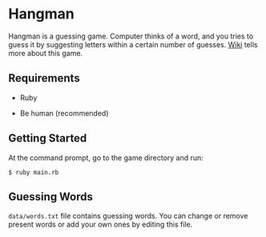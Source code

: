 Hangman
=======
Hangman is a guessing game. Computer thinks of a word, and you tries to guess it by suggesting letters within a certain number of guesses.
[Wiki](https://en.wikipedia.org/wiki/Hangman_(game)) tells more about this game.

Requirements
------------
  * Ruby  
  + Be human (recommended)  
  
Getting Started
---------------
At the command prompt, go to the game directory and run:  
```
$ ruby main.rb
```

Guessing Words
----------------
`data/words.txt` file contains guessing words. You can change or remove present words or add your own ones by editing this file.  

